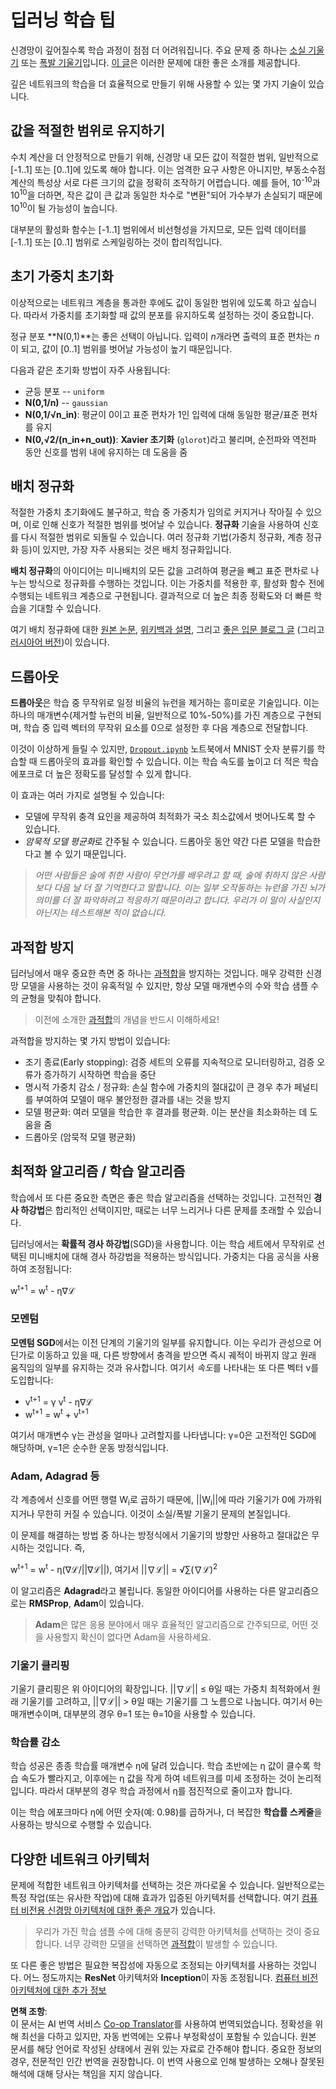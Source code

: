 <!--
CO_OP_TRANSLATOR_METADATA:
{
  "original_hash": "ae074cd940fc2f4dc24fc07b66ccbd99",
  "translation_date": "2025-08-24T21:31:28+00:00",
  "source_file": "lessons/4-ComputerVision/08-TransferLearning/TrainingTricks.md",
  "language_code": "ko"
}
-->
# 딥러닝 학습 팁

신경망이 깊어질수록 학습 과정이 점점 더 어려워집니다. 주요 문제 중 하나는 [소실 기울기](https://en.wikipedia.org/wiki/Vanishing_gradient_problem) 또는 [폭발 기울기](https://deepai.org/machine-learning-glossary-and-terms/exploding-gradient-problem#:~:text=Exploding%20gradients%20are%20a%20problem,updates%20are%20small%20and%20controlled.)입니다. [이 글](https://towardsdatascience.com/the-vanishing-exploding-gradient-problem-in-deep-neural-networks-191358470c11)은 이러한 문제에 대한 좋은 소개를 제공합니다.

깊은 네트워크의 학습을 더 효율적으로 만들기 위해 사용할 수 있는 몇 가지 기술이 있습니다.

## 값을 적절한 범위로 유지하기

수치 계산을 더 안정적으로 만들기 위해, 신경망 내 모든 값이 적절한 범위, 일반적으로 [-1..1] 또는 [0..1]에 있도록 해야 합니다. 이는 엄격한 요구 사항은 아니지만, 부동소수점 계산의 특성상 서로 다른 크기의 값을 정확히 조작하기 어렵습니다. 예를 들어, 10<sup>-10</sup>과 10<sup>10</sup>을 더하면, 작은 값이 큰 값과 동일한 차수로 "변환"되어 가수부가 손실되기 때문에 10<sup>10</sup>이 될 가능성이 높습니다.

대부분의 활성화 함수는 [-1..1] 범위에서 비선형성을 가지므로, 모든 입력 데이터를 [-1..1] 또는 [0..1] 범위로 스케일링하는 것이 합리적입니다.

## 초기 가중치 초기화

이상적으로는 네트워크 계층을 통과한 후에도 값이 동일한 범위에 있도록 하고 싶습니다. 따라서 가중치를 초기화할 때 값의 분포를 유지하도록 설정하는 것이 중요합니다.

정규 분포 **N(0,1)**는 좋은 선택이 아닙니다. 입력이 *n*개라면 출력의 표준 편차는 *n*이 되고, 값이 [0..1] 범위를 벗어날 가능성이 높기 때문입니다.

다음과 같은 초기화 방법이 자주 사용됩니다:

- 균등 분포 -- `uniform`
- **N(0,1/n)** -- `gaussian`
- **N(0,1/√n_in)**: 평균이 0이고 표준 편차가 1인 입력에 대해 동일한 평균/표준 편차를 유지
- **N(0,√2/(n_in+n_out))**: **Xavier 초기화** (`glorot`)라고 불리며, 순전파와 역전파 동안 신호를 범위 내에 유지하는 데 도움을 줌

## 배치 정규화

적절한 가중치 초기화에도 불구하고, 학습 중 가중치가 임의로 커지거나 작아질 수 있으며, 이로 인해 신호가 적절한 범위를 벗어날 수 있습니다. **정규화** 기술을 사용하여 신호를 다시 적절한 범위로 되돌릴 수 있습니다. 여러 정규화 기법(가중치 정규화, 계층 정규화 등)이 있지만, 가장 자주 사용되는 것은 배치 정규화입니다.

**배치 정규화**의 아이디어는 미니배치의 모든 값을 고려하여 평균을 빼고 표준 편차로 나누는 방식으로 정규화를 수행하는 것입니다. 이는 가중치를 적용한 후, 활성화 함수 전에 수행되는 네트워크 계층으로 구현됩니다. 결과적으로 더 높은 최종 정확도와 더 빠른 학습을 기대할 수 있습니다.

여기 배치 정규화에 대한 [원본 논문](https://arxiv.org/pdf/1502.03167.pdf), [위키백과 설명](https://en.wikipedia.org/wiki/Batch_normalization), 그리고 [좋은 입문 블로그 글](https://towardsdatascience.com/batch-normalization-in-3-levels-of-understanding-14c2da90a338) (그리고 [러시아어 버전](https://habrahabr.ru/post/309302/))이 있습니다.

## 드롭아웃

**드롭아웃**은 학습 중 무작위로 일정 비율의 뉴런을 제거하는 흥미로운 기술입니다. 이는 하나의 매개변수(제거할 뉴런의 비율, 일반적으로 10%-50%)를 가진 계층으로 구현되며, 학습 중 입력 벡터의 무작위 요소를 0으로 설정한 후 다음 계층으로 전달합니다.

이것이 이상하게 들릴 수 있지만, [`Dropout.ipynb`](../../../../../lessons/4-ComputerVision/08-TransferLearning/Dropout.ipynb) 노트북에서 MNIST 숫자 분류기를 학습할 때 드롭아웃의 효과를 확인할 수 있습니다. 이는 학습 속도를 높이고 더 적은 학습 에포크로 더 높은 정확도를 달성할 수 있게 합니다.

이 효과는 여러 가지로 설명될 수 있습니다:

- 모델에 무작위 충격 요인을 제공하여 최적화가 국소 최소값에서 벗어나도록 할 수 있습니다.
- *암묵적 모델 평균화*로 간주될 수 있습니다. 드롭아웃 동안 약간 다른 모델을 학습한다고 볼 수 있기 때문입니다.

> *어떤 사람들은 술에 취한 사람이 무언가를 배우려고 할 때, 술에 취하지 않은 사람보다 다음 날 더 잘 기억한다고 말합니다. 이는 일부 오작동하는 뉴런을 가진 뇌가 의미를 더 잘 파악하려고 적응하기 때문이라고 합니다. 우리가 이 말이 사실인지 아닌지는 테스트해본 적이 없습니다.*

## 과적합 방지

딥러닝에서 매우 중요한 측면 중 하나는 [과적합](../../3-NeuralNetworks/05-Frameworks/Overfitting.md)을 방지하는 것입니다. 매우 강력한 신경망 모델을 사용하는 것이 유혹적일 수 있지만, 항상 모델 매개변수의 수와 학습 샘플 수의 균형을 맞춰야 합니다.

> 이전에 소개한 [과적합](../../3-NeuralNetworks/05-Frameworks/Overfitting.md)의 개념을 반드시 이해하세요!

과적합을 방지하는 몇 가지 방법이 있습니다:

- 조기 종료(Early stopping): 검증 세트의 오류를 지속적으로 모니터링하고, 검증 오류가 증가하기 시작하면 학습을 중단
- 명시적 가중치 감소 / 정규화: 손실 함수에 가중치의 절대값이 큰 경우 추가 페널티를 부여하여 모델이 매우 불안정한 결과를 내는 것을 방지
- 모델 평균화: 여러 모델을 학습한 후 결과를 평균화. 이는 분산을 최소화하는 데 도움을 줌
- 드롭아웃 (암묵적 모델 평균화)

## 최적화 알고리즘 / 학습 알고리즘

학습에서 또 다른 중요한 측면은 좋은 학습 알고리즘을 선택하는 것입니다. 고전적인 **경사 하강법**은 합리적인 선택이지만, 때로는 너무 느리거나 다른 문제를 초래할 수 있습니다.

딥러닝에서는 **확률적 경사 하강법**(SGD)을 사용합니다. 이는 학습 세트에서 무작위로 선택된 미니배치에 대해 경사 하강법을 적용하는 방식입니다. 가중치는 다음 공식을 사용하여 조정됩니다:

w<sup>t+1</sup> = w<sup>t</sup> - η∇ℒ

### 모멘텀

**모멘텀 SGD**에서는 이전 단계의 기울기의 일부를 유지합니다. 이는 우리가 관성으로 어딘가로 이동하고 있을 때, 다른 방향에서 충격을 받으면 즉시 궤적이 바뀌지 않고 원래 움직임의 일부를 유지하는 것과 유사합니다. 여기서 *속도*를 나타내는 또 다른 벡터 v를 도입합니다:

- v<sup>t+1</sup> = γ v<sup>t</sup> - η∇ℒ
- w<sup>t+1</sup> = w<sup>t</sup> + v<sup>t+1</sup>

여기서 매개변수 γ는 관성을 얼마나 고려할지를 나타냅니다: γ=0은 고전적인 SGD에 해당하며, γ=1은 순수한 운동 방정식입니다.

### Adam, Adagrad 등

각 계층에서 신호를 어떤 행렬 W<sub>i</sub>로 곱하기 때문에, ||W<sub>i</sub>||에 따라 기울기가 0에 가까워지거나 무한히 커질 수 있습니다. 이것이 소실/폭발 기울기 문제의 본질입니다.

이 문제를 해결하는 방법 중 하나는 방정식에서 기울기의 방향만 사용하고 절대값은 무시하는 것입니다. 즉,

w<sup>t+1</sup> = w<sup>t</sup> - η(∇ℒ/||∇ℒ||), 여기서 ||∇ℒ|| = √∑(∇ℒ)<sup>2</sup>

이 알고리즘은 **Adagrad**라고 불립니다. 동일한 아이디어를 사용하는 다른 알고리즘으로는 **RMSProp**, **Adam**이 있습니다.

> **Adam**은 많은 응용 분야에서 매우 효율적인 알고리즘으로 간주되므로, 어떤 것을 사용할지 확신이 없다면 Adam을 사용하세요.

### 기울기 클리핑

기울기 클리핑은 위 아이디어의 확장입니다. ||∇ℒ|| ≤ θ일 때는 가중치 최적화에서 원래 기울기를 고려하고, ||∇ℒ|| > θ일 때는 기울기를 그 노름으로 나눕니다. 여기서 θ는 매개변수이며, 대부분의 경우 θ=1 또는 θ=10을 사용할 수 있습니다.

### 학습률 감소

학습 성공은 종종 학습률 매개변수 η에 달려 있습니다. 학습 초반에는 η 값이 클수록 학습 속도가 빨라지고, 이후에는 η 값을 작게 하여 네트워크를 미세 조정하는 것이 논리적입니다. 따라서 대부분의 경우 학습 과정에서 η를 점진적으로 줄이고자 합니다.

이는 학습 에포크마다 η에 어떤 숫자(예: 0.98)를 곱하거나, 더 복잡한 **학습률 스케줄**을 사용하는 방식으로 수행할 수 있습니다.

## 다양한 네트워크 아키텍처

문제에 적합한 네트워크 아키텍처를 선택하는 것은 까다로울 수 있습니다. 일반적으로는 특정 작업(또는 유사한 작업)에 대해 효과가 입증된 아키텍처를 선택합니다. 여기 [컴퓨터 비전용 신경망 아키텍처에 대한 좋은 개요](https://www.topbots.com/a-brief-history-of-neural-network-architectures/)가 있습니다.

> 우리가 가진 학습 샘플 수에 대해 충분히 강력한 아키텍처를 선택하는 것이 중요합니다. 너무 강력한 모델을 선택하면 [과적합](../../3-NeuralNetworks/05-Frameworks/Overfitting.md)이 발생할 수 있습니다.

또 다른 좋은 방법은 필요한 복잡성에 자동으로 조정되는 아키텍처를 사용하는 것입니다. 어느 정도까지는 **ResNet** 아키텍처와 **Inception**이 자동 조정됩니다. [컴퓨터 비전 아키텍처에 대한 추가 정보](../07-ConvNets/CNN_Architectures.md)

**면책 조항**:  
이 문서는 AI 번역 서비스 [Co-op Translator](https://github.com/Azure/co-op-translator)를 사용하여 번역되었습니다. 정확성을 위해 최선을 다하고 있지만, 자동 번역에는 오류나 부정확성이 포함될 수 있습니다. 원본 문서를 해당 언어로 작성된 상태에서 권위 있는 자료로 간주해야 합니다. 중요한 정보의 경우, 전문적인 인간 번역을 권장합니다. 이 번역 사용으로 인해 발생하는 오해나 잘못된 해석에 대해 당사는 책임을 지지 않습니다.